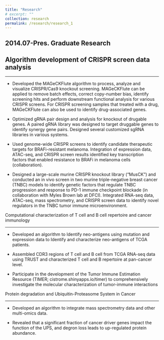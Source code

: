 ```yaml
---
title: "Research"
# excerpt: ""
collection: research
permalink: /research/research_1
---
```


## **2014.07-Pres. Graduate Research**

## Algorithm development of CRISPR screen data analysis

---

* Developed the MAGeCKFlute algorithm to process, analyze and visualize CRISPR/Cas9 knockout screening. MAGeCKFlute can be applied to remove batch effects, correct copy-number bias, identify screening hits and perform downstream functional analysis for various CRISPR screens. For CRISPR screening samples that treated with a drug, MAGeCKFlute can also be used to identify drug-associated genes.

* Optimized gRNA pair design and analysis for knockout of drugable genes. A paired gRNA library was designed to target druggable genes to identify synergy gene pairs. Designed several customized sgRNA libraries in various systems.

* Used genome-wide CRISPR screens to identify candidate therapeutic targets for BRAFi-resistant melanoma. Integration of expression data, ATAC-seq, and CRISPR screen results identified key transcription factors that enabled resistance to BRAFi in melanoma cells (collaboration). 

* Designed a large-scale murine CRISPR knockout library (“MusCK”) and conducted an in vivo screen in two murine triple-negative breast cancer (TNBC) models to identify genetic factors that regulate TNBC progression and response to PD-1 immune checkpoint blockade (in collaboration with Myles Brown lab at DFCI). Integrated RNA-seq data, ATAC-seq, mass spectrometry, and CRISPR screen data to identify novel regulators in the TNBC tumor immune microenvironment.

Computational characterization of T cell and B cell repertoire and cancer immunology

---

* Developed an algorithm to Identify neo-antigens using mutation and expression data to Identify and characterize neo-antigens of TCGA patients. 

* Assembled CDR3 regions of T cell and B cell from TCGA RNA-seq data using TRUST and characterized T cell and B repertoire at pan-cancer level. 

* Participate in the development of the Tumor Immune Estimation Resource (TIMER; cistrome.shinyapps.io/timer) to comprehensively investigate the molecular characterization of tumor-immune interactions

Protein degradation and Ubiquitin-Proteasome System in Cancer

---

* Developed an algorithm to integrate mass spectrometry data and other multi-omics data.

* Revealed that a significant fraction of cancer driver genes impact the function of the UPS, and degron loss leads to up-regulated protein abundance.
